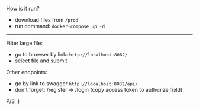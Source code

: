 How is it run?

- download files from `/prod`
- run command: `docker-compose up -d`

--- 

Filter large file:

- go to browser by link: `http://localhost:8082/`
- select file and submit

Other endpoints:

- go by link to swagger `http://localhost:8082/api/`
- don't forget: /register => /login (copy access token to authorize field)

P/S :)
